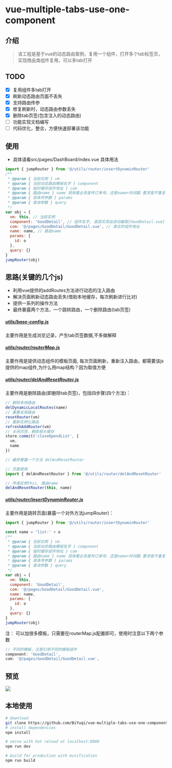 # vue-multiple-tabs-use-one-component
## 介绍
> 该工程是基于vue的动态路由案例，复用一个组件，打开多个tab标签页，实现商品类组件复用，可以多tab打开

## TODO
- [x] 复用组件多tab打开
- [x] 刷新动态路由页面不丢失
- [x] 支持路由传参
- [x] 修复刷新时，动态路由参数丢失
- [x] 删除tab页签(包含注入的动态路由)
- [ ] 功能实现文档编写
- [ ] 代码优化，整合，方便快速部署该功能
 
## 使用
* 具体请看src/pages/DashBoard/index.vue 具体用法
```js
import { jumpRouter } from '@/utils/router/insertDynaminRouter'
/**
 * @param { 当前实例 } vm
 * @param { 当前动态路由模板名字 } component
 * @param { 临时缓存组件地址 } com
 * @param { 路由name } name 具体看业务是传订单号，还是name+时间戳 要求是不重复
 * @param { 具体传参数 } params
 * @param { 查询参数 } query
 */
var obj = {
  vm: this, // 当前实例
  component: 'GoodDetail', // 组件名字, 底层实现会自动截取[GoodDetail.vue] .vue前的单词作为name
  com: '@/pages/GoodDetail/GoodDetail.vue', // 真实的组件地址
  name: name, // 路由name
  params: {
    id: o
  },
  query: {}
}
jumpRouter(obj)
```

## 思路(关键的几个js)

* 利用vue提供的addRoutes方法进行动态的注入路由
* 解决页面刷新动态路由丢失(借助本地缓存，每次刷新进行比对)
* 提供一系列的操作方法
* 最终暴露两个方法，一个跳转路由，一个删除路由(tab页签)

##### **[utils/base-config.js](https://github.com/BiYuqi/vue-multiple-tabs-use-one-component/blob/master/src/utils/base-config.js)** 

主要作用是生成浏览记录，产生tab页签数据,不多做解释

##### **[utils/router/routerMap.js](https://github.com/BiYuqi/vue-multiple-tabs-use-one-component/blob/master/src/utils/router/routerMap.js)** 

主要作用是提供动态组件的模板页面, 每次页面刷新，重新注入路由，都需要该js提供的map组件,为什么用map结构？因为取值方便

##### **[utils/router/delAndResetRouter.js](https://github.com/BiYuqi/vue-multiple-tabs-use-one-component/blob/master/src/utils/router/delAndResetRouter.js)** 

主要作用是删除路由(即删除tab页签)，包括四步骤(四个方法)：
```js
// 删除本地路由
delDynamicLocalRoutes(name)
// 重置全局路由
resetRouter(vm)
// 重新实例化路由
refreshAddRouter(vm)
// 关闭页签，删除相关缓存
store.commit('closeOpendList', {
  vm,
  name
})

// 最终暴露一个方法 delAndResetRouter

// 页面使用
import { delAndResetRouter } from '@/utils/router/delAndResetRouter'

// 传递实例this, 路由name
delAndResetRouter(this, name)
```
##### **[utils/router/insertDynaminRouter.js](https://github.com/BiYuqi/vue-multiple-tabs-use-one-component/blob/master/src/utils/router/insertDynaminRouter.js)** 

主要作用是跳转页面(暴露一个对外方法jumpRouter)：
```js
import { jumpRouter } from '@/utils/router/insertDynaminRouter'

const name = 'list-' + o
/**
 * @param { 当前实例 } vm
 * @param { 当前动态路由模板名字 } component
 * @param { 临时缓存组件地址 } com
 * @param { 路由name } name 具体看业务是传订单号，还是name+时间戳 要求是不重复
 * @param { 具体传参数 } params
 * @param { 查询参数 } query
 */
var obj = {
  vm: this,
  component: 'GoodDetail',
  com: '@/pages/GoodDetail/GoodDetail.vue',
  name: name,
  params: {
    id: o
  },
  query: {}
}
jumpRouter(obj)
```

注： 可以加很多模板，只需要在routerMap.js配置即可，使用时注意以下两个参数
```js
// 不同的模板，注意引用不同的模板组件
component: 'GoodDetail', 
com: '@/pages/GoodDetail/GoodDetail.vue',
```

## 预览
![](http://oiukswkar.bkt.clouddn.com/dynamic-router.gif)

## 本地使用

``` bash
# download
git clone https://github.com/BiYuqi/vue-multiple-tabs-use-one-component.git
# install dependencies
npm install

# serve with hot reload at localhost:8080
npm run dev

# build for production with minification
npm run build
```
